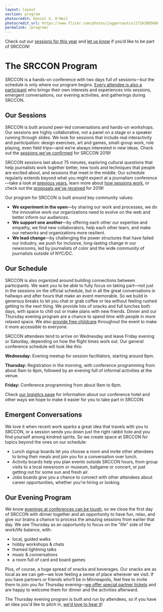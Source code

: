 ```yaml
---
layout: layout
section: program
photocredit: Daniel X. O'Neil
photocredit_url: https://www.flickr.com/photos/juggernautco/27262805686/
permalink: /program/
---
```


<p class="big-lead">Check out our <a href="/sessions">sessions for this year</a> and <a href="/participation/form">let us know</a> if you&rsquo;d like to be part of SRCCON!</p>

# The SRCCON Program

SRCCON is a hands-on conference with two days full of sessions—but the schedule is only where our program begins. [Every attendee is also a participant](/participation) who brings their own interests and experiences into sessions, emergent conversations, our evening activities, and gatherings during SRCCON.

## Our Sessions

SRCCON is built around peer-led conversations and hands-on workshops. Our sessions are highly collaborative, not a panel on a stage or a speaker running through slides. We look for sessions that include real interactivity and participation: design exercises, art and games, small-group work, role playing, even field trips—and we’re always interested in new ideas. Check out the [sessions we've confirmed](/sessions) for SRCCON 2019!

SRCCON sessions last about 75 minutes, exploring cultural questions that help journalists work together better, new tools and techniques that people are excited about, and sessions that meet in the middle. Our schedule regularly extends beyond what you might expect at a journalism conference—take a look at [previous years](/sessions/about/#previous-years), learn more about [how sessions work](/sessions/about/), or check out the [proposals we've received](/sessions/proposals/) for 2019!

Our program for SRCCON is built around key community values:

* **We experiment in the open**—by sharing our work and processes, we do the innovative work our organizations need to evolve on the web and better inform our audiences.
* **We support one another**—by offering each other our expertise and empathy, we find new collaborators, help each other learn, and make our networks and organizations more resilient.
* **We lead change**—by challenging the power structures that have failed our industry, we push for inclusive, long-lasting change in our newsrooms, led by journalists of color and the wide community of journalists outside of NYC/DC.

## Our Schedule

SRCCON is also organized around building connections between participants. We want you to be able to fully focus on taking part—not just in the sessions on the official schedule, but in all the great conversations in hallways and after hours that make an event memorable. So we build in generous breaks to let you chat or grab coffee or tea without feeling rushed getting to the next thing. We provide lots of snacks and full lunches both days, with space to chill out or make plans with new friends. Dinner and our Thursday evening program are a chance to spend time with people in more relaxed space. We also [provide free childcare](/childcare) throughout the event to make it more accessible to everyone.

SRCCON attendees tend to arrive on Wednesday and leave Friday evening or Saturday, depending on how the flight times work out. Our general conference schedule will look like this:

**Wednesday:** Evening meetup for session facilitators, starting around 6pm.

**Thursday:** Registration in the morning, with conference programming from about 9am to 6pm, followed by an evening full of informal activities at the venue.

**Friday:** Conference programming from about 9am to 6pm.

Check [our logistics page](/logistics) for information about our conference hotel and other ways we hope to make it easier for you to take part in SRCCON.

## Emergent Conversations

We love it when recent work sparks a great idea that travels with you to SRCCON, or a session sends you down just the right rabbit hole and you find yourself among kindred spirits. So we create space at SRCCON for topics beyond the ones on our schedule:

* Lunch signup boards let you choose a room and invite other attendees to bring their meals and join you for a conversation over lunch.
* Activity boards help you plan events outside SRCCON hours, from group visits to a local newsroom or museum, ballgame or concert, or just getting out for some sun and fresh air.
* Jobs boards give you a chance to connect with other attendees about career opportunities, whether you're hiring or looking.

## Our Evening Program

We know [evenings at conferences can be tough](https://opennews.org/blog/srccon-thursday/), so we close the first day of SRCCON with dinner together and an opportunity to have fun, relax, and give our brains a chance to process the amazing sessions from earlier that day. We see Thursday as an opportunity to focus on the "life" side of the work/life balance, with:

* local, guided walks
* hobby workshops & chats
* themed lightning talks
* music & conversations
* a room full of card and board games

Plus, of course, a huge spread of snacks and beverages. Our snacks are as local as we can get—we love feeling a sense of place wherever we visit. If you have partners or friends who’ll be in Minneapolis, feel free to invite them to join you for Thursday evening—[we offer special partner tickets](https://www.eventbrite.com/e/srccon-2019-tickets-61642701981?discount=partner) and are happy to welcome them for dinner and the activities afterward.

The Thursday evening program is built and run by attendees, so if you have an idea you'd like to pitch in, [we'd love to hear it](mailto:srccon@opennews.org)!
